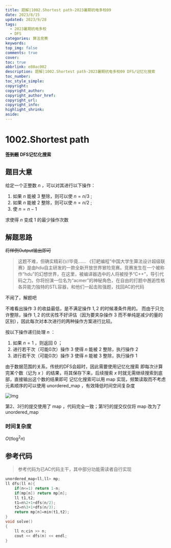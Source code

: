 ```yaml
---
title: 题解|1002.Shortest path-2023暑期杭电多校09
date: 2023/8/15
updated: 2023/9/28
tags:
  - 2023暑期杭电多校
  - DFS
categories: 算法竞赛
keywords:
top_img: false
comments: true
cover:
toc: true
abbrlink: e80ac002
description: 题解|1002.Shortest path-2023暑期杭电多校09 DFS/记忆化搜索
toc_number:
toc_style_simple:
copyright:
copyright_author:
copyright_author_href:
copyright_url:
copyright_info:
highlight_shrink:
aside:
---
```


# 1002.Shortest path
**~~签到题~~** **DFS记忆化搜索**
## 题目大意
给定一个正整数 $n$ ，可以对其进行以下操作：
1. 如果 $n$ 能被 $3$ 整除，则可以使 $n=n/3$ ;
2. 如果 $n$ 能被 $2$ 整除，则可以使 $n=n/2$ ;
3. 使 $n=n-1$ 
   
求使得 $n$ 变成 $1$ 的最少操作次数

## 解题思路
~~将样例Output输出即可~~
> 这题不难，但确实精彩()//毕竟……
> 《钉耙编程”中国大学生算法设计超级联赛》是由hdu自主研发的一款全新开放世界冒险竞赛。竞赛发生在一个被称作“hdu”的幻想世界，在这里，被编译器选中的人将被授予“C++”，导引代码之力。你将扮演一位名为“acmer”的神秘角色，在自由的打题中邂逅性格各异能力独特的STL容器，和他们一起击败强题，找回AC的代码

不闹了，解题吧

不难看出操作 $3$ 的收益最低，是不满足操作 $1,2$ 的时候凑条件用的。
而由于只允许整除，操作 $1,2$ 的优劣性不好评估（因为要夹杂操作 $3$ 而不单纯是减少的量的区别），因此每次对本次进行的两种操作方案进行比较。

按以下操作递归处理 $n$ ：
1. 如果 $n=1$ ，则返回 $0$ ；
2. 进行若干次（可能0次）操作 $3$ 使得 $n$ 能被 $2$ 整除，执行操作 $2$
3. 进行若干次（可能0次）操作 $3$ 使得 $n$ 能被 $3$ 整除，执行操作 $1$

由于数据范围的关系，传统的DFS会超时，因此需要使用记忆化搜索
即每次计算完某个数（记为 $x$ ）的结果，将其保存下来，后续搜索 $x$ 时就无需继续搜索到底部，直接输出这个数的结果即可
记忆化搜索可以用 map 实现，频繁读取而不考虑元素顺序的可以使用 unordered_map ，有效降低时间空间复杂度

![Img](/images/ACM/2023Summer_HDU09_1002.png)

第2、3行的提交使用了 map ，代码完全一致；第1行的提交仅仅将 map 改为了 unordered_map 

### 时间复杂度
$O(t\log^2n)$

## 参考代码
> 参考代码为已AC代码主干，其中部分功能需读者自行实现

```cpp
unordered_map<ll,ll> mp;
ll dfs(ll n){
    if(n<=1) return 1-n;
    if(mp[n]) return mp[n];
    ll t1,t2;
    t1=n%2+1+dfs(n/2);
    t2=n%3+1+dfs(n/3);
    return mp[n]=min(t1,t2);
}
void solve()
{
    ll n;cin >> n;
    cout << dfs(n) << endl;
}
```